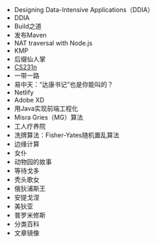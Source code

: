 - Designing Data-Intensive Applications（DDIA）
- DDIA
- Build之道
- 发布Maven
- NAT traversal with Node.js
- KMP
- 后缀仙人掌
- [CS231n](https://study.163.com/course/introduction/1003223001.htm)
- 一带一路
- 易中天：“达康书记”也是你能叫的？
- Netlify
- Adobe XD
- 用Java实现前端工程化
- Misra Gries（MG）算法
- 工人疗养院
- 洗牌算法：Fisher-Yates随机置乱算法
- 边缘计算
- 女仆
- 动物园的故事
- 等待戈多
- 秃头歌女
- 俄狄浦斯王
- 安提戈涅
- 美狄亚
- 普罗米修斯
- 分类百科
- 文章镜像